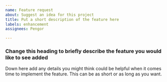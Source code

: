 ```yaml
---
name: Feature request
about: Suggest an idea for this project
title: Put a short description of the feature here
labels: enhancement
assignees: Pengor

---
```


### Change this heading to briefly describe the feature you would like to see added
Down here add any details you might think could be helpful when it comes time to implement the feature. This can be as short or as long as you want.
